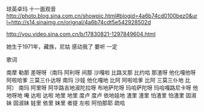 琼英卓玛 十一面观音
http://photo.blog.sina.com.cn/showpic.html#blogid=4a6b74cd0100bez0&url=http://s14.sinaimg.cn/orignal/4a6b74cdt5e542928502d
 
http://you.video.sina.com.cn/b/17830821-1297849604.html
 
她生于1971年，藏族，尼姑
感动我了
要听  一定
 
歌词
 
 南摩  勒那  差呀呀（南玛  阿利呀  间那  沙嘎啦 比路叉那  比约哈  那渣呀  他化嘎他呀  阿啦哈爹  三莫三仆达呀   南玛  沙娃  他化嘎地  比阿  阿啦哈爹  比阿  三莫三仆地  比阿）   南玛  阿里呀  阿华路吉地淑陀拉呀  布地萨陀呀  玛哈萨陀呀  玛哈嘎路尼卡呀  他地呀地  唵  达啦  达啦  地里  地里   度卢  度卢  依地娃地  渣里  渣里  怕渣里  怕渣里  固淑妹   固淑妹  娃里  依里  妹里  者提  左啦  阿怕那耶  疏哈  
